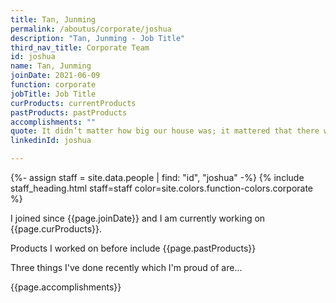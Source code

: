 ```yaml
---
title: Tan, Junming
permalink: /aboutus/corporate/joshua
description: "Tan, Junming - Job Title"
third_nav_title: Corporate Team
id: joshua
name: Tan, Junming
joinDate: 2021-06-09
function: corporate
jobTitle: Job Title
curProducts: currentProducts
pastProducts: pastProducts
accomplishments: ""
quote: It didn’t matter how big our house was; it mattered that there was love in it.
linkedinId: joshua

---
```


{%- assign staff = site.data.people | find: "id", "joshua" -%}
{% include staff_heading.html staff=staff color=site.colors.function-colors.corporate %}

<p>I joined since {{page.joinDate}} and I am currently working on {{page.curProducts}}.</p>

<p>Products I worked on before include {{page.pastProducts}}</p>

<p>Three things I've done recently which I'm proud of are...</p>
{{page.accomplishments}}
